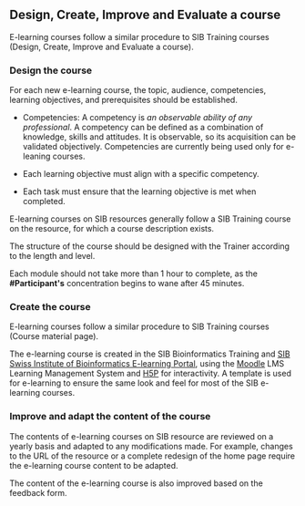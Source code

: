 ## Design, Create, Improve and Evaluate a course 

E-learning courses follow a similar procedure to SIB Training courses (Design, Create, Improve and Evaluate a course). 

### Design the course 

For each new e-learning course, the topic, audience, competencies, learning objectives, and prerequisites should be established. 

- Competencies: A competency is *an observable ability of any professional*. A competency can be defined as a combination of knowledge, skills and attitudes. It is observable, so its acquisition can be validated objectively. Competencies are currently being used only for e-leaning courses. 

- Each learning objective must align with a specific competency.

- Each task must ensure that the learning objective is met when completed.

E-learning courses on SIB resources generally follow a SIB Training course on the resource, for which a course description exists. 
 
The structure of the course should be designed with the Trainer according to the length and level.

Each module should not take more than 1 hour to complete, as the **#Participant's** concentration begins to wane after 45 minutes. 

### Create the course 

E-learning courses follow a similar procedure to SIB Training courses (Course material page). 

The e-learning course is created in the SIB Bioinformatics Training and [SIB Swiss Institute of Bioinformatics E-learning Portal](https://edu.sib.swiss/), using the [Moodle](https://moodle.org/) LMS Learning Management System and [H5P](https://h5p.org/) for interactivity. A template is used for e-learning to ensure the same look and feel for most of the SIB e-learning courses. 

### Improve and adapt the content of the course 

The contents of e-learning courses on SIB resource are reviewed on a yearly basis and adapted to any modifications made. For example, changes to the URL of the resource or a complete redesign of the home page require the e-learning course content to be adapted. 

The content of the e-learning course is also improved based on the feedback form.
